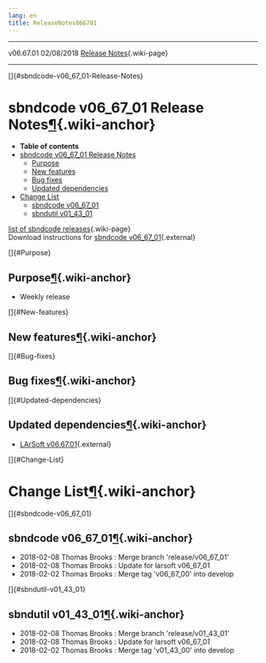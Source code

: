 ```yaml
---
lang: en
title: ReleaseNotes066701
---
```


  ----------- ------------ -- -- ------------------------------------------------------
  v06.67.01   02/08/2018         [Release Notes](ReleaseNotes066701.html){.wiki-page}
  ----------- ------------ -- -- ------------------------------------------------------

[]{#sbndcode-v06_67_01-Release-Notes}

sbndcode v06\_67\_01 Release Notes[¶](#sbndcode-v06_67_01-Release-Notes){.wiki-anchor}
======================================================================================

-   **Table of contents**
-   [sbndcode v06\_67\_01 Release
    Notes](#sbndcode-v06_67_01-Release-Notes)
    -   [Purpose](#Purpose)
    -   [New features](#New-features)
    -   [Bug fixes](#Bug-fixes)
    -   [Updated dependencies](#Updated-dependencies)
-   [Change List](#Change-List)
    -   [sbndcode v06\_67\_01](#sbndcode-v06_67_01)
    -   [sbndutil v01\_43\_01](#sbndutil-v01_43_01)

[list of sbndcode
releases](List_of_SBND_code_releases.html){.wiki-page}\
Download instructions for [sbndcode
v06\_67\_01](http://scisoft.fnal.gov/scisoft/bundles/sbnd/v06_67_01/sbndcode-v06_67_01.html){.external}

[]{#Purpose}

Purpose[¶](#Purpose){.wiki-anchor}
----------------------------------

-   Weekly release

[]{#New-features}

New features[¶](#New-features){.wiki-anchor}
--------------------------------------------

[]{#Bug-fixes}

Bug fixes[¶](#Bug-fixes){.wiki-anchor}
--------------------------------------

[]{#Updated-dependencies}

Updated dependencies[¶](#Updated-dependencies){.wiki-anchor}
------------------------------------------------------------

-   [LArSoft
    v06.67.01](https://cdcvs.fnal.gov/redmine/projects/larsoft/wiki/ReleaseNotes066701){.external}

[]{#Change-List}

Change List[¶](#Change-List){.wiki-anchor}
==========================================

[]{#sbndcode-v06_67_01}

sbndcode v06\_67\_01[¶](#sbndcode-v06_67_01){.wiki-anchor}
----------------------------------------------------------

-   2018-02-08 Thomas Brooks : Merge branch \'release/v06\_67\_01\'
-   2018-02-08 Thomas Brooks : Update for larsoft v06\_67\_01
-   2018-02-02 Thomas Brooks : Merge tag \'v06\_67\_00\' into develop

[]{#sbndutil-v01_43_01}

sbndutil v01\_43\_01[¶](#sbndutil-v01_43_01){.wiki-anchor}
----------------------------------------------------------

-   2018-02-08 Thomas Brooks : Merge branch \'release/v01\_43\_01\'
-   2018-02-08 Thomas Brooks : Update for larsoft v06\_67\_01
-   2018-02-02 Thomas Brooks : Merge tag \'v01\_43\_00\' into develop

